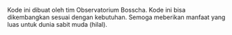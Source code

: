 Kode ini dibuat oleh tim Observatorium Bosscha. Kode ini bisa dikembangkan sesuai dengan kebutuhan. 
Semoga meberikan manfaat yang luas untuk dunia sabit muda (hilal).
